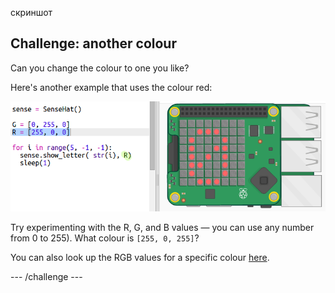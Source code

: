 скриншот

## Challenge: another colour

Can you change the colour to one you like?

Here's another example that uses the colour red:

![скриншот](images/timer-red.png)

Try experimenting with the R, G, and B values — you can use any number from 0 to 255). What colour is `[255, 0, 255]`?

You can also look up the RGB values for a specific colour <a href="http://jumpto.cc/colours" target="_blank">here</a>.

\--- /challenge \---
